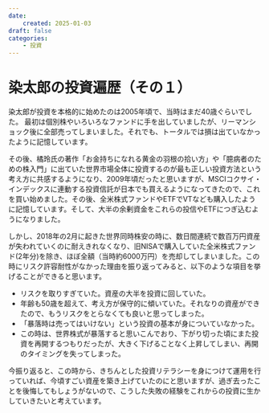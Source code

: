 ```yaml
---
date:
    created: 2025-01-03
draft: false
categories:
    - 投資
---
```

# 染太郎の投資遍歴（その１）

染太郎が投資を本格的に始めたのは2005年頃で、当時はまだ40歳ぐらいでした。
最初は個別株やいろいろなファンドに手を出していましたが、リーマンショック後に全部売ってしまいました。それでも、トータルでは損は出ていなかったように記憶しています。
<!-- more -->
その後、橘玲氏の著作「お金持ちになれる黄金の羽根の拾い方」や「臆病者のための株入門」に出ていた世界市場全体に投資するのが最も正しい投資方法という考え方に共感するようになり、2009年頃だったと思いますが、MSCIコクサイ・インデックスに連動する投資信託が日本でも買えるようになってきたので、これを買い始めました。その後、全米株式ファンドやETFでVTなども購入したように記憶しています。そして、大半の余剰資金をこれらの投信やETFにつぎ込むようになりました。

しかし、2018年の2月に起きた世界同時株安の時に、数日間連続で数百万円資産が失われていくのに耐えきれなくなり、旧NISAで購入していた全米株式ファンド(2年分)を除き、ほぼ全額（当時約6000万円）を売却してしまいました。この時にリスク許容耐性がなかった理由を振り返ってみると、以下のような項目を挙げることができると思います。

* リスクを取りすぎていた。資産の大半を投資に回していた。
* 年齢も50歳を超えて、考え方が保守的に傾いていた。それなりの資産ができたので、もうリスクをとらなくても良いと思ってしまった。
* 「暴落時は売ってはいけない」という投資の基本が身についていなかった。
* この時は、世界株式が暴落すると思いこんでおり、下がり切った頃にまた投資を再開するつもりだったが、大きく下げることなく上昇してしまい、再開のタイミングを失ってしまった。

今振り返ると、この時から、きちんとした投資リテラシーを身につけて運用を行っていれば、今頃すごい資産を築き上げていたのにと思いますが、過ぎ去ったことを後悔してもしょうがないので、こうした失敗の経験をこれからの投資に生かしていきたいと考えています。


